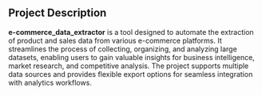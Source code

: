 ## Project Description

**e-commerce_data_extractor** is a tool designed to automate the extraction of product and sales data from various e-commerce platforms. It streamlines the process of collecting, organizing, and analyzing large datasets, enabling users to gain valuable insights for business intelligence, market research, and competitive analysis. The project supports multiple data sources and provides flexible export options for seamless integration with analytics workflows.